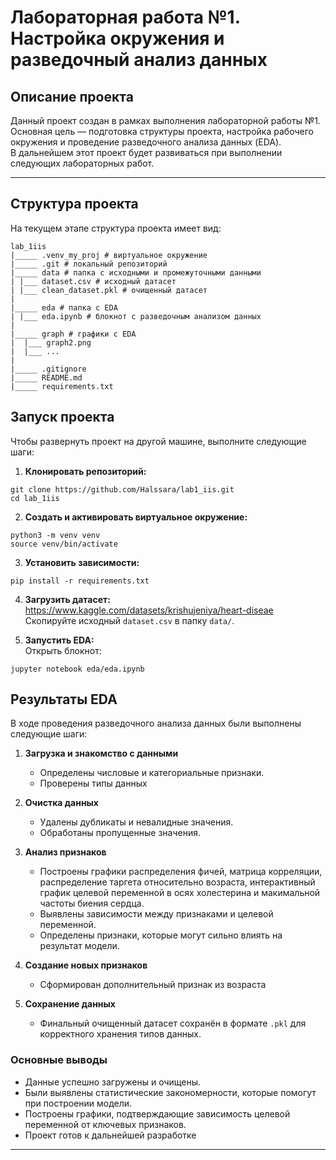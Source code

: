 # Лабораторная работа №1. Настройка окружения и разведочный анализ данных

## Описание проекта
Данный проект создан в рамках выполнения лабораторной работы №1.  
Основная цель — подготовка структуры проекта, настройка рабочего окружения и проведение разведочного анализа данных (EDA).  
В дальнейшем этот проект будет развиваться при выполнении следующих лабораторных работ.

---

## Структура проекта
На текущем этапе структура проекта имеет вид:
```
lab_1iis
|_____ .venv_my_proj # виртуальное окружение
|_____ .git # локальный репозиторий
|_____ data # папка с исходными и промежуточными данными
| |___ dataset.csv # исходный датасет
| |___ clean_dataset.pkl # очищенный датасет
|
|_____ eda # папка с EDA
| |___ eda.ipynb # блокнот с разведочным анализом данных
|
|_____ graph # графики с EDA
|  |___ graph2.png
|  |___ ...
|
|_____ .gitignore
|_____ README.md
|_____ requirements.txt
```

## Запуск проекта
Чтобы развернуть проект на другой машине, выполните следующие шаги:

1. **Клонировать репозиторий:**
```textmate
git clone https://github.com/Halssara/lab1_iis.git
cd lab_1iis
```

2. **Создать и активировать виртуальное окружение:**
```textmate
python3 -m venv venv
source venv/bin/activate
```

3. **Установить зависимости:**
```textmate
pip install -r requirements.txt
```
4. **Загрузить датасет:**
https://www.kaggle.com/datasets/krishujeniya/heart-diseae
Скопируйте исходный `dataset.csv` в папку `data/`.

6. **Запустить EDA:**  
Открыть блокнот:
```textmate
jupyter notebook eda/eda.ipynb
```
## Результаты EDA

В ходе проведения разведочного анализа данных были выполнены следующие шаги:

1. **Загрузка и знакомство с данными**  
   - Определены числовые и категориальные признаки.  
   - Проверены типы данных 

2. **Очистка данных**  
   - Удалены дубликаты и невалидные значения.  
   - Обработаны пропущенные значения.

3. **Анализ признаков**  
   - Построены графики распределения фичей, матрица корреляции, распределение таргета относительно возраста, интерактивный график целевой переменной в осях холестерина и макимальной частоты биения сердца.  
   - Выявлены зависимости между признаками и целевой переменной.  
   - Определены признаки, которые могут сильно влиять на результат модели.  

4. **Создание новых признаков**  
   - Сформирован дополнительный признак из возраста  

5. **Сохранение данных**  
   - Финальный очищенный датасет сохранён в формате `.pkl` для корректного хранения типов данных.  

### Основные выводы
- Данные успешно загружены и очищены.  
- Были выявлены статистические закономерности, которые помогут при построении модели.  
- Построены графики, подтверждающие зависимость целевой переменной от ключевых признаков.  
- Проект готов к дальнейшей разработке

---
